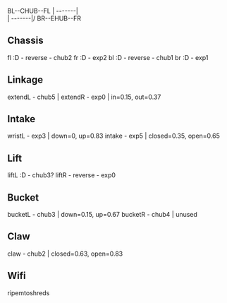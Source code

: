 BL--CHUB--FL
| -------|\
| -------|/
BR--EHUB--FR

## Chassis
fl :D - reverse - chub2
fr :D - exp2
bl :D - reverse - chub1
br :D - exp1
## Linkage
extendL - chub5 | 
extendR - exp0 | in=0.15, out=0.37
## Intake
wristL - exp3 | down=0, up=0.83
intake - exp5 | closed=0.35, open=0.65
## Lift
liftL :D - chub3?
liftR - reverse - exp0
## Bucket
bucketL - chub3 | down=0.15, up=0.67
bucketR - chub4 | unused
## Claw
claw - chub2 | closed=0.63, open=0.83

## Wifi
ripemtoshreds